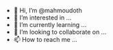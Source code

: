 - 👋 Hi, I’m @mahmoudoth
- 👀 I’m interested in ...
- 🌱 I’m currently learning ...
- 💞️ I’m looking to collaborate on ...
- 📫 How to reach me ...

<!---
mahmoudoth/mahmoudoth is a ✨ special ✨ repository because its `README.md` (this file) appears on your GitHub profile.
You can click the Preview link to take a look at your changes.
--->
